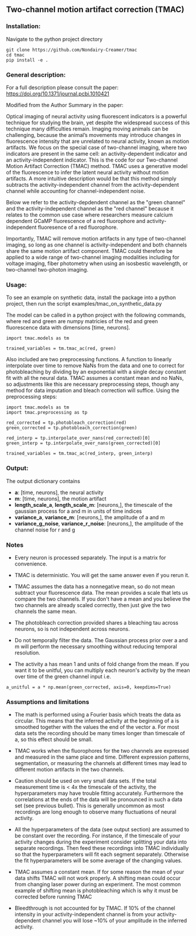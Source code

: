## Two-channel motion artifact correction (TMAC)

### Installation:
Navigate to the python project directory
```
git clone https://github.com/Nondairy-Creamer/tmac
cd tmac
pip install -e .
```

### General description:
For a full description please consult the paper:
https://doi.org/10.1371/journal.pcbi.1010421

Modified from the Author Summary in the paper:

Optical imaging of neural activity using fluorescent indicators is a powerful technique for studying the brain, yet despite the widespread success of this technique many difficulties remain. Imaging moving animals can be challenging, because the animal’s movements may introduce changes in fluorescence intensity that are unrelated to neural activity, known as motion artifacts. We focus on the special case of two-channel imaging, where two indicators are present in the same cell: an activity-dependent indicator and an activity-independent indicator. This is the code for our Two-channel Motion Artifact Correction (TMAC) method. TMAC uses a generative model of the fluorescence to infer the latent neural activity without motion artifacts. A more intuitive description would be that this method simply subtracts the activity-independent channel from the activity-dependent channel while accounting for channel-independent noise.

Below we refer to the activity-depdendent channel as the "green channel" and the activity-independent channel as the "red channel" because it relates to the common use case where researchers measure calcium dependent GCaMP fluorescence of a red fluorophore and activity-independent fluoresence of a red fluorophore.

Importantly, TMAC will remove motion artifacts in any type of two-channel imaging, so long as one channel is activity-independent and both channels share
the same motion artifact component. TMAC could therefore be applied to a wide range of two-channel imaging modalities including for voltage imaging, fiber photometry when using an isosbestic wavelength, or two-channel two-photon imaging.

### Usage:
To see an example on synthetic data, install the package into a python project, then run the script examples/tmac_on_synthetic_data.py

The model can be called in a python project with the following commands, where red and green are numpy matricies of the red and green fluorescence data with dimensions [time, neurons].

```
import tmac.models as tm

trained_variables = tm.tmac_ac(red, green)
```

Also included are two preprocessing functions. A function to linearly interpolate over time to remove NaNs from the data and one to correct for photobleaching by dividing by an exponential with a single decay constant fit with all the neural data. TMAC assumes a constant mean and no NaNs, so adjustments like this are necessary preprocessing steps, though any method for data imputation and bleach correction will suffice. Using the preprocessing steps:

```
import tmac.models as tm
import tmac.preprocessing as tp

red_corrected = tp.photobleach_correction(red)
green_corrected = tp.photobleach_correction(green)

red_interp = tp.interpolate_over_nans(red_corrected)[0]
green_interp = tp.interpolate_over_nans(green_corrected)[0]

trained_variables = tm.tmac_ac(red_interp, green_interp)
```

### Output:
The output dictionary contains
* **a**: [time, neurons], the neural activity 
* **m**: [time, neurons], the motion artifact
* **length\_scale\_a**, **length\_scale\_m**: [neurons,], the timescale of the gaussian process for a and m in units of time indices
* **variance\_a**, **variance\_m**: [neurons,], the amplitude of a and m
* **variance\_g\_noise**, **variance\_r\_noise**: [neurons,], the amplitude of the channel noise for r and g

### Notes
* Every neuron is processed separately. The input is a matrix for convenience.

* TMAC is deterministic. You will get the same answer even if you rerun it.
* TMAC assumes the data has a nonnegative mean, so do not mean subtract your fluorescence data. The mean provides a scale that lets us compare the two channels. If you don't have a mean and you believe the two channels are already scaled correctly, then just give the two channels the same mean.
* The photobleach correction provided shares a bleaching tau across neurons, so is not independent across neurons.
* Do not temporally filter the data. The Gaussian process prior over a and m will perform the necessary smoothing without reducing temporal resolution.
* The activity a has mean 1 and units of fold change from the mean. If you want it to be unitful, you can multiply each neuron's activity by the mean over time of the green channel input i.e. 
```
a_unitful = a * np.mean(green_corrected, axis=0, keepdims=True)
```

### Assumptions and limitations
* The math is performed using a Fourier basis which treats the data as circular. This means that the inferred activity at the beginning of a is smoothed together with the values the end of the vector a. For most data sets the recording should be many times longer than timescale of a, so this effect should be small.

* TMAC works when the fluorophores for the two channels are expressed and measured in the same place and time. Different expression patterns, segmentation, or measuring the channels at different times may lead to different motion artifacts in the two channels.
* Caution should be used on very small data sets. If the total measurement time is < 4x the timescale of the activity, the hyperparameters may have trouble fitting accurately. Furthermore the correlations at the ends of the data will be pronounced in such a data set (see previous bullet). This is generally uncommon as most recordings are long enough to observe many fluctuations of neural activity. 
* All the hyperparameters of the data (see output section) are assumed to be constant over the recording. For instance, if the timescale of your activity changes during the experiment consider splitting your data into separate recordings. Then feed these recordings into TMAC individually so that the hyperparameters will fit each segment separately. Otherwise the fit hyperparameters will be some average of the changing values.
* TMAC assumes a constant mean. If for some reason the mean of your data shifts TMAC will not work properly. A shifting mean could occur from changing laser power during an experiment. The most common example of shifting mean is photobleaching which is why it must be corrected before running TMAC
* Bleedthrough is not accounted for by TMAC. If 10% of the channel intensity in your activity-independent channel is from your activity-dependent channel you will lose ~10% of your amplitude in the inferred activity.
